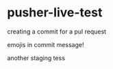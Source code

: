 # pusher-live-test

creating a commit for a pul request

emojis in commit message!


another staging tess


